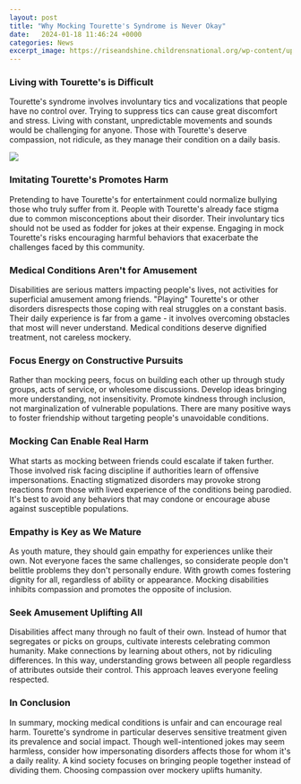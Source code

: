 ```yaml
---
layout: post
title: "Why Mocking Tourette's Syndrome is Never Okay"
date:   2024-01-18 11:46:24 +0000
categories: News
excerpt_image: https://riseandshine.childrensnational.org/wp-content/uploads/2021/04/What-is-Tourette-syndrome.png
---
```

### Living with Tourette's is Difficult    

Tourette's syndrome involves involuntary tics and vocalizations that people have no control over. Trying to suppress tics can cause great discomfort and stress. Living with constant, unpredictable movements and sounds would be challenging for anyone. Those with Tourette's deserve compassion, not ridicule, as they manage their condition on a daily basis.  


![](https://riseandshine.childrensnational.org/wp-content/uploads/2021/04/What-is-Tourette-syndrome.png)
### Imitating Tourette's Promotes Harm   

Pretending to have Tourette's for entertainment could normalize bullying those who truly suffer from it. People with Tourette's already face stigma due to common misconceptions about their disorder. Their involuntary tics should not be used as fodder for jokes at their expense. Engaging in mock Tourette's risks encouraging harmful behaviors that exacerbate the challenges faced by this community.

### Medical Conditions Aren't for Amusement

Disabilities are serious matters impacting people's lives, not activities for superficial amusement among friends. "Playing" Tourette's or other disorders disrespects those coping with real struggles on a constant basis. Their daily experience is far from a game - it involves overcoming obstacles that most will never understand. Medical conditions deserve dignified treatment, not careless mockery.

### Focus Energy on Constructive Pursuits 

Rather than mocking peers, focus on building each other up through study groups, acts of service, or wholesome discussions. Develop ideas bringing more understanding, not insensitivity. Promote kindness through inclusion, not marginalization of vulnerable populations. There are many positive ways to foster friendship without targeting people's unavoidable conditions.   

### Mocking Can Enable Real Harm

What starts as mocking between friends could escalate if taken further. Those involved risk facing discipline if authorities learn of offensive impersonations. Enacting stigmatized disorders may provoke strong reactions from those with lived experience of the conditions being parodied. It's best to avoid any behaviors that may condone or encourage abuse against susceptible populations.

### Empathy is Key as We Mature

As youth mature, they should gain empathy for experiences unlike their own. Not everyone faces the same challenges, so considerate people don't belittle problems they don't personally endure. With growth comes fostering dignity for all, regardless of ability or appearance. Mocking disabilities inhibits compassion and promotes the opposite of inclusion.

### Seek Amusement Uplifting All  

Disabilities affect many through no fault of their own. Instead of humor that segregates or picks on groups, cultivate interests celebrating common humanity. Make connections by learning about others, not by ridiculing differences. In this way, understanding grows between all people regardless of attributes outside their control. This approach leaves everyone feeling respected.

### In Conclusion

In summary, mocking medical conditions is unfair and can encourage real harm. Tourette's syndrome in particular deserves sensitive treatment given its prevalence and social impact. Though well-intentioned jokes may seem harmless, consider how impersonating disorders affects those for whom it's a daily reality. A kind society focuses on bringing people together instead of dividing them. Choosing compassion over mockery uplifts humanity.